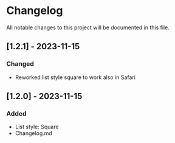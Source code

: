 # Changelog

All notable changes to this project will be documented in this file.

## [1.2.1] - 2023-11-15

### Changed

- Reworked list style square to work also in Safari

## [1.2.0] - 2023-11-15

### Added

- List style: Square
- Changelog.md

